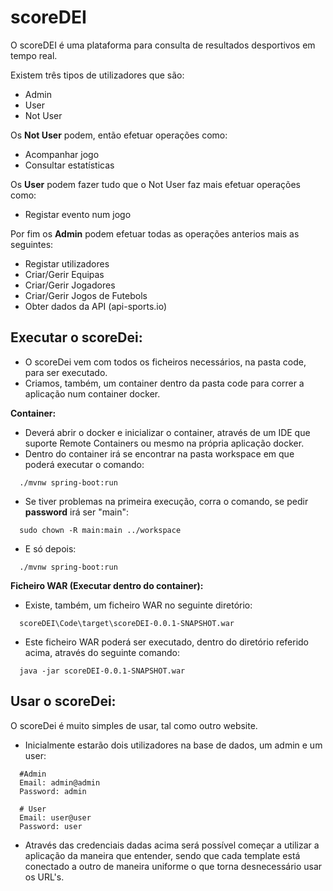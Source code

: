 # scoreDEI

O scoreDEI é uma plataforma para consulta de resultados desportivos em tempo real.

Existem três tipos de utilizadores que são:

- Admin
- User
- Not User

Os **Not User** podem, então efetuar operações como:

- Acompanhar jogo
- Consultar estatísticas

Os **User** podem fazer tudo que o Not User faz mais efetuar operações como:

- Registar evento num jogo

Por fim os **Admin** podem efetuar todas as operações anterios mais as seguintes:

- Registar utilizadores
- Criar/Gerir Equipas
- Criar/Gerir Jogadores
- Criar/Gerir Jogos de Futebols
- Obter dados da API (api-sports.io)

## Executar o scoreDei:

- O scoreDei vem com todos os ficheiros necessários, na pasta code, para ser executado.
- Criamos, também, um container dentro da pasta code para correr a aplicação num container docker.

**Container:**

- Deverá abrir o docker e inicializar o container, através de um IDE que suporte Remote Containers ou mesmo na própria aplicação docker.
- Dentro do container irá se encontrar na pasta workspace em que poderá executar o comando:

```
  ./mvnw spring-boot:run
```

- Se tiver problemas na primeira execução, corra o comando, se pedir **password** irá ser "main":

```
  sudo chown -R main:main ../workspace
```

- E só depois:

```
  ./mvnw spring-boot:run
```

**Ficheiro WAR (Executar dentro do container):**

- Existe, também, um ficheiro WAR no seguinte diretório:

```
  scoreDEI\Code\target\scoreDEI-0.0.1-SNAPSHOT.war
```

- Este ficheiro WAR poderá ser executado, dentro do diretório referido acima, através do seguinte comando:

```
  java -jar scoreDEI-0.0.1-SNAPSHOT.war
```

## Usar o scoreDei:

O scoreDei é muito simples de usar, tal como outro website.

- Inicialmente estarão dois utilizadores na base de dados, um admin e um user:

```
  #Admin
  Email: admin@admin
  Password: admin

  # User
  Email: user@user
  Password: user
```

- Através das credenciais dadas acima será possível começar a utilizar a aplicação da maneira que entender, sendo que cada template está conectado a outro de maneira uniforme o que torna desnecessário usar os URL's.
